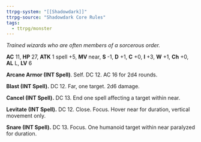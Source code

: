 ```yaml
---
ttrpg-system: "[[Shadowdark]]"
ttrpg-source: "Shadowdark Core Rules"
tags:
  - ttrpg/monster
---
```


_Trained wizards who are often members of a sorcerous order._

**AC** 11, **HP** 27, **ATK** 1 spell +5, **MV** near, **S** -1, **D** +1, **C** +0, **I** +3, **W** +1, **Ch** +0, **AL** L, **LV** 6

**Arcane Armor (INT Spell)**. Self. DC 12. AC 16 for 2d4 rounds. 

**Blast (INT Spell).** DC 12. Far, one target. 2d6 damage. 

**Cancel (INT Spell).** DC 13. End one spell affecting a target within near. 

**Levitate (INT Spell).** DC 12. Close. Focus. Hover near for duration, vertical movement only. 

**Snare (INT Spell).** DC 13. Focus. One humanoid target within near paralyzed for duration.

